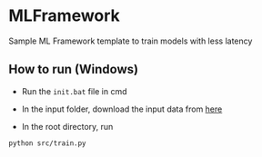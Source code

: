 # MLFramework
 Sample ML Framework template to train models with less latency
 
 ## How to run (Windows)
  
* Run the `init.bat` file in cmd

* In the input folder, download the input data from [here](https://www.kaggle.com/c/cat-in-the-dat/data)

* In the root directory, run
```
python src/train.py
```
 
